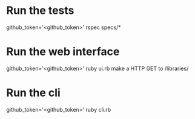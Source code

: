 # Run the tests
github_token='<github_token>' rspec specs/*

# Run the web interface
github_token='<github_token>' ruby ui.rb
make a HTTP GET to /libraries/<language>

# Run the cli
github_token='<github_token>' ruby cli.rb <language>

